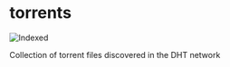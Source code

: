 torrents 
========
![Indexed](https://img.shields.io/badge/indexed-78373-blue)

Collection of torrent files discovered in the DHT network
